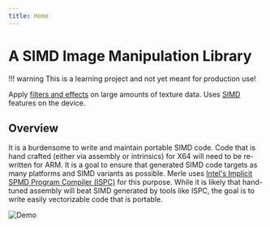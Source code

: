 ```yaml
---
title: Home
---
```


# A SIMD Image Manipulation Library

!!! warning
    This is a learning project and not yet meant for production use!

Apply [filters and effects](reference.md) on large amounts of texture data. Uses [SIMD](https://en.wikipedia.org/wiki/Single_instruction,_multiple_data) features on the device.

## Overview

It is a burdensome to write and maintain portable SIMD code. Code that is hand crafted (either via assembly or intrinsics) for X64 will need to be re-written for ARM. It is a goal to ensure that generated SIMD code targets as many platforms and SIMD variants as possible. Merle uses [Intel's Implicit SPMD Program Compiler (ISPC)](https://ispc.github.io/ispc.html) for this purpose. While it is likely that hand-tuned assembly will beat SIMD generated by tools like ISPC, the goal is to write easily vectorizable code that is portable.

![Demo](assets/demo.png)
